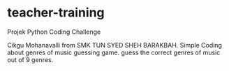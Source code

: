 # teacher-training
Projek Python Coding Challenge

Cikgu Mohanavalli from SMK TUN SYED SHEH BARAKBAH.
Simple Coding about genres of music guessing game.
guess the correct genres of music out of 9 genres.
